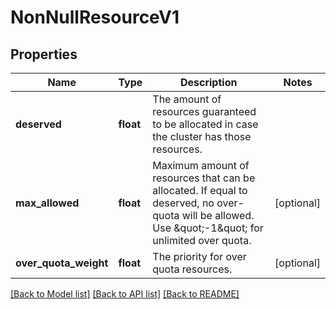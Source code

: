 # NonNullResourceV1

## Properties
Name | Type | Description | Notes
------------ | ------------- | ------------- | -------------
**deserved** | **float** | The amount of resources guaranteed to be allocated in case the cluster has those resources. | 
**max_allowed** | **float** | Maximum amount of resources that can be allocated. If equal to deserved, no over-quota will be allowed. Use \&quot;-1\&quot; for unlimited over quota. | [optional] 
**over_quota_weight** | **float** | The priority for over quota resources. | [optional] 

[[Back to Model list]](../README.md#documentation-for-models) [[Back to API list]](../README.md#documentation-for-api-endpoints) [[Back to README]](../README.md)

